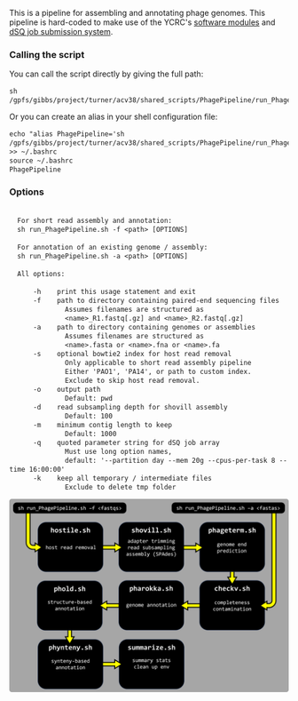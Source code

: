 This is a pipeline for assembling and annotating phage genomes. This pipeline is hard-coded to make use of the YCRC's [software modules](https://docs.ycrc.yale.edu/clusters-at-yale/applications/modules/) and [dSQ job submission system](https://docs.ycrc.yale.edu/clusters-at-yale/job-scheduling/dsq/). 

### Calling the script
You can call the script directly by giving the full path: 
```{bash}
sh /gpfs/gibbs/project/turner/acv38/shared_scripts/PhagePipeline/run_PhagePipeline.sh
```
Or you can create an alias in your shell configuration file:
```{bash}
echo "alias PhagePipeline='sh /gpfs/gibbs/project/turner/acv38/shared_scripts/PhagePipeline/run_PhagePipeline.sh'" >> ~/.bashrc
source ~/.bashrc
PhagePipeline
```
### Options
```{bash}

  For short read assembly and annotation:
  sh run_PhagePipeline.sh -f <path> [OPTIONS]

  For annotation of an existing genome / assembly:
  sh run_PhagePipeline.sh -a <path> [OPTIONS]

  All options:

      -h    print this usage statement and exit
      -f    path to directory containing paired-end sequencing files
              Assumes filenames are structured as
              <name>_R1.fastq[.gz] and <name>_R2.fastq[.gz]
      -a    path to directory containing genomes or assemblies
              Assumes filenames are structured as
              <name>.fasta or <name>.fna or <name>.fa
      -s    optional bowtie2 index for host read removal
              Only applicable to short read assembly pipeline
              Either 'PAO1', 'PA14', or path to custom index.
              Exclude to skip host read removal.
      -o    output path
              Default: pwd
      -d    read subsampling depth for shovill assembly
              Default: 100
      -m    minimum contig length to keep
              Default: 1000
      -q    quoted parameter string for dSQ job array
              Must use long option names,
              default: '--partition day --mem 20g --cpus-per-task 8 --time 16:00:00'
      -k    keep all temporary / intermediate files
              Exclude to delete tmp folder

```

![](https://github.com/acvill/PhagePipeline/blob/master/pipelinev2.png)
